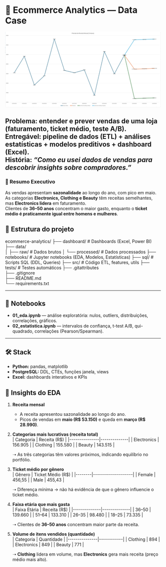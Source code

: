 # 🛒 Ecommerce Analytics — Data Case

<img src="/dashboard/Captura de tela 2025-08-19 142017.png" width="800">

**Problema:** entender e prever vendas de uma loja (faturamento, ticket médio, teste A/B).  
**Entregável:** pipeline de dados (ETL) + análises estatísticas + modelos preditivos + dashboard (Excel).  
**História:** *“Como eu usei dados de vendas para descobrir insights sobre compradores.”*
---
### 📌 Resumo Executivo

As vendas apresentam **sazonalidade** ao longo do ano, com pico em maio.  
As categorias **Electronics, Clothing e Beauty** têm receitas semelhantes, mas **Electronics lidera** em faturamento.  
Clientes de **36–50 anos** concentram o maior gasto, enquanto o **ticket médio é praticamente igual entre homens e mulheres**.  

## 📂 Estrutura do projeto
ecommerce-analytics/
├── dashboard/      # Dashboards (Excel, Power BI)
├── data/           
│   ├── raw/        # Dados brutos
│   └── processed/  # Dados processados
├── notebooks/      # Jupyter notebooks (EDA, Modelos, Estatísticas)
├── sql/            # Scripts SQL (DDL, Queries)
├── src/            # Código ETL, features, utils
├── tests/          # Testes automáticos
├── .gitattributes  
├── .gitignore      
├── README.md       
└── requirements.txt

---

## 📓 Notebooks

- **01_eda.ipynb** — análise exploratória: nulos, outliers, distribuições, correlações, gráficos.  
- **02_estatistica.ipynb** — intervalos de confiança, t-test A/B, qui-quadrado, correlações (Pearson/Spearman).  

---

## 🛠️ Stack

- **Python:** pandas, matplotlib 
- **PostgreSQL:** DDL, CTEs, funções janela, views  
- **Excel:** dashboards interativos e KPIs  
## 🔎 Insights do EDA

1. **Receita mensal**  
   - A receita apresentou sazonalidade ao longo do ano.  
   - Picos de vendas em **maio (R$ 53.150)** e queda em **março (R$ 28.990)**.  

2. **Categorias mais lucrativas (receita total)**  
   | Categoria     | Receita (R$) |
   |---------------|--------------|
   | Electronics   | 156.905      |
   | Clothing      | 155.580      |
   | Beauty        | 143.515      |

   ➝ As três categorias têm valores próximos, indicando equilíbrio no portfólio.  

3. **Ticket médio por gênero**  
   | Gênero | Ticket Médio (R$) |
   |--------|--------------------|
   | Female | 456,55             |
   | Male   | 455,43             |

   ➝ Diferença mínima → não há evidência de que o gênero influencie o ticket médio.  

4. **Faixa etária que mais gasta**  
   | Faixa Etária | Receita (R$) |
   |--------------|--------------|
   | 36–50        | 139.660      |
   | 51–64        | 133.310      |
   | 26–35        | 98.480       |
   | 18–25        | 73.335       |

   ➝ Clientes de **36–50 anos** concentram maior parte da receita.  

5. **Volume de itens vendidos (quantidade)**  
   | Categoria     | Quantidade |
   |---------------|------------|
   | Clothing      | 894        |
   | Electronics   | 849        |
   | Beauty        | 771        |

   ➝ **Clothing** lidera em volume, mas **Electronics** gera mais receita (preço médio mais alto).  






